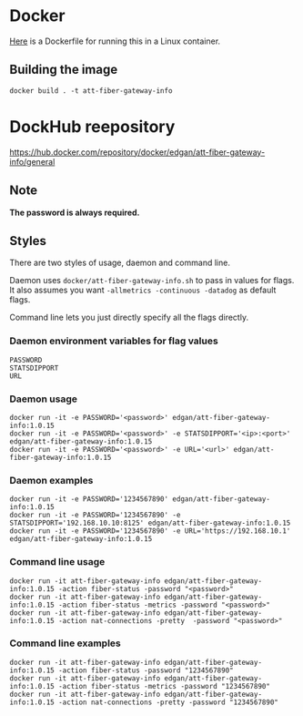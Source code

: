 # Docker
[Here](/Dockerfile) is a Dockerfile for running this in a Linux container.

## Building the image
```
docker build . -t att-fiber-gateway-info
```

# DockHub reepository
https://hub.docker.com/repository/docker/edgan/att-fiber-gateway-info/general

## Note
**The password is always required.**

## Styles
There are two styles of usage, daemon and command line.

Daemon uses `docker/att-fiber-gateway-info.sh` to pass in values for flags. It
also assumes you want `-allmetrics -continuous -datadog` as default flags.

Command line lets you just directly specify all the flags directly.

### Daemon environment variables for flag values
```
PASSWORD
STATSDIPPORT
URL
```

### Daemon usage
```
docker run -it -e PASSWORD='<password>' edgan/att-fiber-gateway-info:1.0.15
docker run -it -e PASSWORD='<password>' -e STATSDIPPORT='<ip>:<port>' edgan/att-fiber-gateway-info:1.0.15
docker run -it -e PASSWORD='<password>' -e URL='<url>' edgan/att-fiber-gateway-info:1.0.15
```

### Daemon examples
```
docker run -it -e PASSWORD='1234567890' edgan/att-fiber-gateway-info:1.0.15
docker run -it -e PASSWORD='1234567890' -e STATSDIPPORT='192.168.10.10:8125' edgan/att-fiber-gateway-info:1.0.15
docker run -it -e PASSWORD='1234567890' -e URL='https://192.168.10.1' edgan/att-fiber-gateway-info:1.0.15
```

### Command line usage
```
docker run -it att-fiber-gateway-info edgan/att-fiber-gateway-info:1.0.15 -action fiber-status -password "<password>"
docker run -it att-fiber-gateway-info edgan/att-fiber-gateway-info:1.0.15 -action fiber-status -metrics -password "<password>"
docker run -it att-fiber-gateway-info edgan/att-fiber-gateway-info:1.0.15 -action nat-connections -pretty  -password "<password>"
```

### Command line examples
```
docker run -it att-fiber-gateway-info edgan/att-fiber-gateway-info:1.0.15 -action fiber-status -password "1234567890"
docker run -it att-fiber-gateway-info edgan/att-fiber-gateway-info:1.0.15 -action fiber-status -metrics -password "1234567890"
docker run -it att-fiber-gateway-info edgan/att-fiber-gateway-info:1.0.15 -action nat-connections -pretty -password "1234567890"
```

